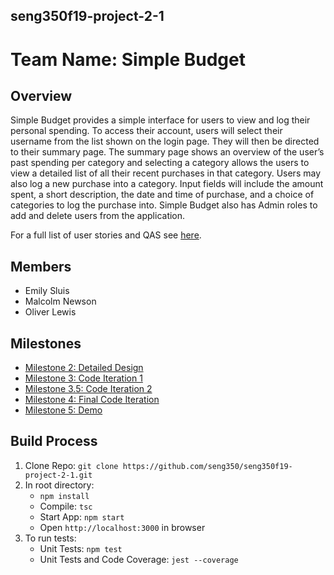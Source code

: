 ## seng350f19-project-2-1
# Team Name: Simple Budget

## Overview
Simple Budget provides a simple interface for users to view and log their personal spending. To access their account, users will select their username from the list shown on the login page. They will then be directed to their summary page. The summary page shows an overview of the user’s past spending per category and selecting a category allows the users to view a detailed list of all their recent purchases in that category. Users may also log a new purchase into a category. Input fields will include the amount spent, a short description, the date and time of purchase, and a choice of categories to log the purchase into. Simple Budget also has Admin roles to add and delete users from the application.

For a full list of user stories and QAS see [here](https://github.com/seng350/seng350f19-project-2-1/tree/master/docs/M5).

## Members
* Emily Sluis
* Malcolm Newson
* Oliver Lewis

## Milestones
* [Milestone 2: Detailed Design](https://github.com/seng350/seng350f19-project-2-1/tree/master/docs/M2)
* [Milestone 3: Code Iteration 1](https://github.com/seng350/seng350f19-project-2-1/tree/master/docs/M3)
* [Milestone 3.5: Code Iteration 2](https://github.com/seng350/seng350f19-project-2-1/tree/master/docs/M3.5)
* [Milestone 4: Final Code Iteration](https://github.com/seng350/seng350f19-project-2-1/blob/master/docs/M4/README.md)
* [Milestone 5: Demo](https://github.com/seng350/seng350f19-project-2-1/blob/master/docs/M5/README.md)

## Build Process
1. Clone Repo: `git clone https://github.com/seng350/seng350f19-project-2-1.git`
2. In root directory: 
   - `npm install`
   - Compile: `tsc`
   - Start App: `npm start`
   - Open `http://localhost:3000` in browser
3. To run tests:
   - Unit Tests: `npm test`
   - Unit Tests and Code Coverage: `jest --coverage`

